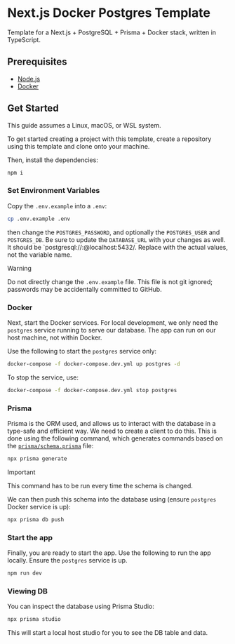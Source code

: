 # Next.js Docker Postgres Template

Template for a Next.js + PostgreSQL + Prisma + Docker stack, written in TypeScript.

## Prerequisites

- [Node.js](https://nodejs.org/en)
- [Docker](https://www.docker.com/)

## Get Started

This guide assumes a Linux, macOS, or WSL system.

To get started creating a project with this template, create a repository using this template and clone onto your machine.

Then, install the dependencies:

```bash
npm i
```

### Set Environment Variables

Copy the `.env.example` into a `.env`:

```bash
cp .env.example .env
```

then change the `POSTGRES_PASSWORD`, and optionally the `POSTGRES_USER` and `POSTGRES_DB`. Be sure to update the `DATABASE_URL` with your changes as well. It should be `postgresql://<username>:<password>@localhost:5432/<app-name>. Replace with the actual values, not the variable name.

>[!Warning]
> Do not directly change the `.env.example` file. This file is not git ignored; passwords may be accidentally committed to GitHub.

### Docker

Next, start the Docker services. For local development, we only need the `postgres` service running to serve our database. The app can run on our host machine, not within Docker.

Use the following to start the `postgres` service only:

```bash
docker-compose -f docker-compose.dev.yml up postgres -d
```

To stop the service, use:

```bash
docker-compose -f docker-compose.dev.yml stop postgres
```

### Prisma

Prisma is the ORM used, and allows us to interact with the database in a type-safe and efficient way. We need to create a client to do this. This is done using the following command, which generates commands based on the [`prisma/schema.prisma`](prisma/schema.prisma) file:

```bash
npx prisma generate
```

>[!Important]
> This command has to be run every time the schema is changed.

We can then push this schema into the database using (ensure `postgres` Docker service is up):

```bash
npx prisma db push
```

### Start the app

Finally, you are ready to start the app. Use the following to run the app locally. Ensure the `postgres` service is up.

```bash
npm run dev
```

### Viewing DB

You can inspect the database using Prisma Studio:

```bash
npx prisma studio
```

This will start a local host studio for you to see the DB table and data.
